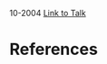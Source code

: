 

10-2004
[Link to Talk](https://www.churchofjesuschrist.org/study/general-conference/2004/10/sunday-morning-session?lang=eng)



# References
